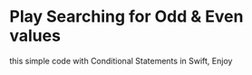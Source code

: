 # Play Searching for Odd & Even values
this simple code with Conditional Statements in Swift, Enjoy

